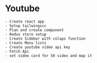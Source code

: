 # Youtube

    - Create react app
    - Setup tailwingscc
    - Plan and create component
    - Redux store setup
    - Create Sidebar with colaps function
    - Create Menu lists
    - Create youtube video api key
    - Fetch Api
    - set video card for 50 video and map it
